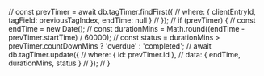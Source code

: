 // const prevTimer = await db.tagTimer.findFirst({
//   where: { clientEntryId, tagField: previousTagIndex, endTime: null }
// });
// if (prevTimer) {
//   const endTime = new Date();
//   const durationMins = Math.round((endTime - prevTimer.startTime) / 60000);
//   const status = durationMins > prevTimer.countDownMins ? 'overdue' : 'completed';
//   await db.tagTimer.update({
//     where: { id: prevTimer.id },
//     data: { endTime, durationMins, status }
//   });
// }